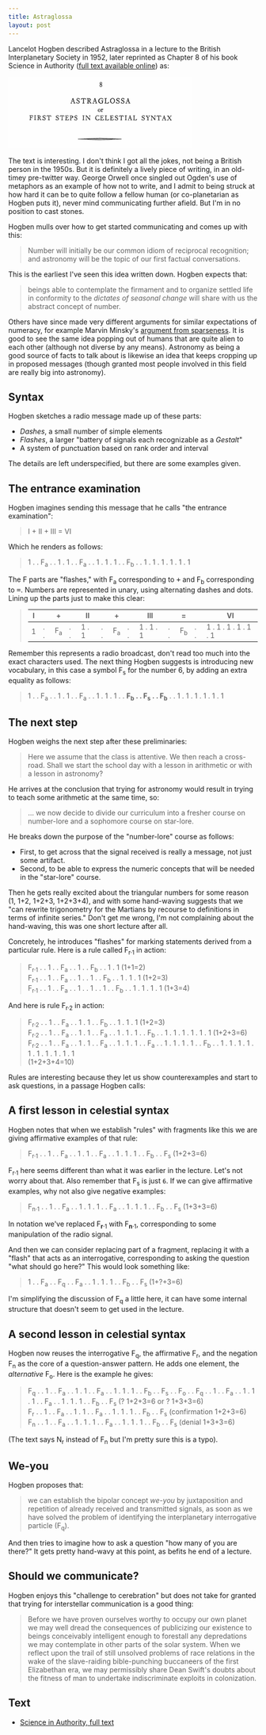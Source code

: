 ```yaml
---
title: Astraglossa
layout: post
---
```


Lancelot Hogben described Astraglossa in a 
lecture to the British Interplanetary 
Society in 1952, later reprinted as Chapter 8 of his book Science in Authority
(<a href="https://archive.org/details/scienceinauthori000812mbp">full text available online</a>) as:

<div class="midpic"><img src="/images/astraglossa.png" alt="ASTRAGLOSSA or FIRST STEPS IN CELESTIAL SYNTAX" title="ASTRAGLOSSA or FIRST STEPS IN CELESTIAL SYNTAX" /></div>

The text is interesting. I don't think I got all the jokes, not being
a British person in the 1950s. But it is definitely a lively piece of
writing, in an old-timey pre-twitter way.  George Orwell once singled out
Ogden's use of metaphors as an example of how not to write, and I admit
to being struck at how hard it can be to quite follow a fellow human 
(or co-planetarian as Hogben puts it), never mind communicating further
afield. But I'm in no position to cast stones.

Hogben mulls over how to get started communicating and comes up with this:

> Number will initially be our common idiom of reciprocal recognition;
> and astronomy will be the topic of our first factual conversations.

This is the earliest I've seen this idea written down.  Hogben expects
that:

> beings able to contemplate the firmament and to organize
> settled life in conformity to the <i>dictates of seasonal change</i>
> will share with us the abstract concept of number.

Others have since made very different arguments for similar expectations
of numeracy,
for example Marvin Minsky's <a href="http://web.media.mit.edu/~minsky/papers/AlienIntelligence.html">argument from sparseness</a>.
It is good to see the same idea popping out of humans that are quite
alien to each other (although not diverse by any means).
Astronomy as being a good source of facts to talk about is likewise an idea
that keeps cropping up in proposed messages (though granted most people
involved in this field are really big into astronomy).

Syntax
------

Hogben sketches a radio message made up of these parts:

 - *Dashes*, a small number of simple elements
 - *Flashes*, a larger "<span class='bq'>battery of signals each recognizable as a <i>Gestalt</i></span>"
 - A system of punctuation based on rank order and interval

The details are left underspecified, but there are some examples given.

The entrance examination
------------------------

Hogben imagines sending this message that he calls "the entrance examination":

> I + II + III = VI

Which he renders as follows:

> 1 . . F<sub>a</sub> . . 1 . 1 . . F<sub>a</sub> . . 1 . 1 . 1 . . F<sub>b</sub> . . 1 . 1 . 1 . 1 . 1 . 1

The <span class='bq'>F</span> parts are "flashes," with 
<span class='bq'>F<sub>a</sub></span> corresponding
to <tt>+</tt> and <span class='bq'>F<sub>b</sub></span> corresponding 
to <tt>=</tt>.  Numbers are represented in unary, using alternating 
dashes and dots. Lining up the parts just to make this clear:

> | I |     | +             |     | II    |     | +             |     | III       |     | =             |     | VI                    |
> |:-:| --- | ------------- | --- | ----- | --- | ------------- | --- | --------- | --- | ------------- | --- | --------------------- |
> | 1 | . . | F<sub>a</sub> | . . | 1 . 1 | . . | F<sub>a</sub> | . . | 1 . 1 . 1 | . . | F<sub>b</sub> | . . | 1 . 1 . 1 . 1 . 1 . 1 |

Remember this represents a radio broadcast, don't read too much into the exact characters used.
The next thing Hogben suggests is introducing new vocabulary, in this case a symbol 
<span class='bq'>F<sub>s</sub></span> for the number <span class='bq'>6</span>, by adding an extra equality as follows:

> 1 . . F<sub>a</sub> . . 1 . 1 . . F<sub>a</sub> . . 1 . 1 . 1 . . <b>F<sub>b</sub> . . F<sub>s</sub> . . F<sub>b</sub></b> . . 1 . 1 . 1 . 1 . 1 . 1

The next step
-------------

Hogben weighs the next step after these preliminaries:

> Here we assume that the class is attentive. We then reach a cross-road.
> Shall we start the school day with a lesson in arithmetic or with a lesson in astronomy?

He arrives at the conclusion that trying for astronomy would result in trying to teach some arithmetic at the same time, so:

> ... we now decide to divide our curriculum into a fresher course on number-lore and a sophomore course on star-lore.

He breaks down the purpose of the "number-lore" course as follows:

 - First, to get across that the signal received is really a message, not just some artifact.
 - Second, to be able to express the numeric concepts that will be needed in the "star-lore" course.

Then he gets really excited about the triangular numbers for some reason (1, 1+2, 1+2+3, 1+2+3+4), and with some
hand-waving suggests that we "<span class='bq'>can rewrite trigonometry for the Martians by recourse to definitions in terms
of infinite series</span>."  Don't get me wrong, I'm not complaining about the hand-waving, this was one short lecture
after all.

Concretely, he introduces "flashes" for marking statements derived from a particular rule. Here is a rule called <span class='bq'>F<sub>r&middot;1</sub></span> in action:

> F<sub>r&middot;1</sub> . . 1 . . F<sub>a</sub> . . 1 . . F<sub>b</sub> . . 1 . 1 <span class='exp'>(1+1=2)</span><br />
> F<sub>r&middot;1</sub> . . 1 . . F<sub>a</sub> . . 1 . . 1 . . F<sub>b</sub> . . 1 . 1 . 1 <span class='exp'>(1+2=3)</span><br />
> F<sub>r&middot;1</sub> . . 1 . . F<sub>a</sub> . . 1 . . 1 . . 1 . . F<sub>b</sub> . . 1 . 1 . 1 . 1 <span class='exp'>(1+3=4)</span>

And here is rule <span class='bq'>F<sub>r&middot;2</sub></span> in action:

> F<sub>r&middot;2</sub> . . 1 . . F<sub>a</sub> . . 1 . 1 . . F<sub>b</sub> . . 1 . 1 . 1 <span class='exp'>(1+2=3)</span><br />
> F<sub>r&middot;2</sub> . . 1 . . F<sub>a</sub> . . 1 . 1 . . F<sub>a</sub> . . 1 . 1 . 1 . . F<sub>b</sub> . . 1 . 1 . 1 . 1 . 1 . 1 <span class='exp'>(1+2+3=6)</span><br />
> F<sub>r&middot;2</sub> . . 1 . . F<sub>a</sub> . . 1 . 1 . . F<sub>a</sub> . . 1 . 1 . 1 . . F<sub>a</sub> . . 1 . 1 . 1 . 1 . . F<sub>b</sub> . . 1 . 1 . 1 . 1 . 1 . 1 . 1 . 1 . 1 . 1<br /><span class='exp'>(1+2+3+4=10)</span>

Rules are interesting because they let us show counterexamples and
start to ask questions, in a passage Hogben calls:

A first lesson in celestial syntax
----------------------------------

Hogben notes that when we establish "rules" with fragments like this we
are giving affirmative examples of that rule:

> F<sub>r&middot;1</sub> . . 1 . . F<sub>a</sub> . . 1 . 1 . . F<sub>a</sub> . . 1 . 1 . 1 . . F<sub>b</sub> . . F<sub>s</sub> <span class='exp'>(1+2+3=6)</span>

<span class='bq'>F<sub>r&middot;1</sub></span> here seems different than what it was earlier in the lecture. Let's not worry about that.  Also remember that
<span class='bq'>F<sub>s</sub></span> is just `6`.
If we can give affirmative examples, why not also give negative examples:

> F<sub>n&middot;1</sub> . . 1 . . F<sub>a</sub> . . 1 . 1 . 1 . . F<sub>a</sub> . . 1 . 1 . 1 . . F<sub>b</sub> . . F<sub>s</sub> <span class='exp'>(1+3+3=6)</span>

In notation we've replaced <span class='bq'>F<sub><b>r</b>&middot;1</sub></span> with <span class='bq'>F<sub><b>n</b>&middot;1</sub></span>, corresponding to some manipulation of the radio signal.

And then we can consider replacing part of a fragment, replacing it with
a "flash" that acts as an interrogative, corresponding to asking the question
"what should go here?"  This would look something like:

> 1 . . F<sub>a</sub> . . F<sub>q</sub> . . F<sub>a</sub> . . 1 . 1 . 1 . . F<sub>b</sub> . . F<sub>s</sub> <span class='exp'>(1+?+3=6)</span>

I'm simplifying the discussion of <span class='bq'>F<sub>q</sub></span> a 
little here, it can have some internal structure that doesn't seem to get
used in the lecture.

A second lesson in celestial syntax
-----------------------------------

Hogben now reuses the interrogative <span class='bq'>F<sub>q</sub></span>,
the affirmative <span class='bq'>F<sub>r</sub></span>, and the
negation <span class='bq'>F<sub>n</sub></span>
as the core of a question-answer pattern.
He adds one element, the _alternative_ <span class='bq'>F<sub>o</sub></span>.
Here is the example he gives:

> F<sub>q</sub> . . 1 . . F<sub>a</sub> . . 1 . 1 . . F<sub>a</sub> . . 1 . 1 . 1 . . F<sub>b</sub> . . F<sub>s</sub> . . F<sub>o</sub> . . F<sub>q</sub> . . 1 . . F<sub>a</sub> . . 1 . 1 . 1 . . F<sub>a</sub> . . 1 . 1 . 1 . . F<sub>b</sub> . . F<sub>s</sub> <span class='exp'>(? 1+2+3=6 or ? 1+3+3=6)</span><br />
> F<sub>r</sub> . . 1 . . F<sub>a</sub> . . 1 . 1 . . F<sub>a</sub> . . 1 . 1 . 1 . . F<sub>b</sub> . . F<sub>s</sub> <span class='exp'>(confirmation 1+2+3=6)</span><br />
> F<sub>n</sub> . . 1 . . F<sub>a</sub> . . 1 . 1 . 1 . . F<sub>a</sub> . . 1 . 1 . 1 . . F<sub>b</sub> . . F<sub>s</sub> <span class='exp'>(denial 1+3+3=6)</span>

(The text says <span class='bq'>N<sub>r</sub></span> instead of 
<span class='bq'>F<sub>n</sub></span> but I'm pretty sure this is a typo).

We-you
------

Hogben proposes that:

> we can establish the bipolar concept _we-you_ by juxtaposition and repetition
> of already received and transmitted signals, as soon as we have solved the
> problem of identifying the interplanetary interrogative particle (F<sub>q</sub>).

And then tries to imagine how to ask a question "how many of you are there?"
It gets pretty hand-wavy at this point, as befits he end of a lecture.

Should we communicate?
----------------------

Hogben enjoys this "<span class='bq'>challenge to cerebration</span>" but does not take for
granted that trying for interstellar communication is a good thing:

> Before we have proven ourselves worthy to occupy our own planet 
> we may well dread the consequences of publicizing our existence
> to beings conceivably intelligent enough to forestall any depredations 
> we may contemplate in other 
> parts of the solar system. When we reflect upon the trail of still 
> unsolved problems of race relations in the wake of the slave-raiding 
> bible-punching buccaneers of the first Elizabethan era, we may 
> permissibly share Dean Swift's doubts about the fitness of man to 
> undertake indiscriminate exploits in colonization. 


Text
----

<ul class="index">
<li><a href="https://archive.org/details/scienceinauthori000812mbp">Science in Authority, full text</a></li>
</ul>
